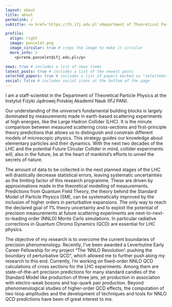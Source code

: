 ```yaml
---
layout: about
title: about
permalink: /
subtitle: <a href='https://th.ifj.edu.pl'>Department of Theoretical Particle Physics IFJ PAN</a>

profile:
  align: right
  image: poncelet.png
  image_circular: true # crops the image to make it circular
  more_info: >
    <p>rene.poncelet@ifj.edu.pl</p>

news: true # includes a list of news items
latest_posts: true # includes a list of the newest posts
selected_papers: true # includes a list of papers marked as "selected={true}"
social: false # includes social icons at the bottom of the page
---
```


I am a staff-scientist in the Department of Theoretical Particle Physics at the Instytut Fizyki Jądrowej Polskiej Akademii Nauk (IFJ PAN).

Our understanding of the universe’s fundamental building blocks is largely dominated by measurements made in earth-based scattering experiments at high energies, like the Large Hadron Collider (LHC). It is the minute comparison between measured scattering cross-sections and first-principle theory predictions that allows us to distinguish and constrain different models of microscopic physics. This strategy guides our knowledge about elementary particles and their dynamics. With the next two decades of the LHC and the potential Future Circular Collider in mind, collider experiments will, also in the future, be at the heart of mankind’s efforts to unveil the secrets of nature.

The amount of data to be collected in the next planned stages of the LHC will drastically decrease statistical errors, leaving systematic uncertainties as the limiting factor of this research programme. These are driven by approximations made in the theoretical modelling of measurements. Predictions from Quantum Field Theory, the theory behind the Standard Model of Particle Physics (SM), can be systematically improved by the inclusion of higher orders in perturbative expansions. The only way to reach the declared goal of 1% theory uncertainty and to exploit the potential of precision measurements at future scattering experiments are next-to-next-to-leading order (NNLO) Monte Carlo simulations. In particular radiative corrections in Quantum Chromo Dynamics (QCD) are essential for LHC physics.

The objective of my research is to overcome the current boundaries of precision phenomenology. Recently, I’ve been awarded a Leverhulme Early Career Fellowship for my project “The ‘NNLO Revolution’: pushing the boundary of perturbative QCD”, which allowed me to further push along my research to this end. Currently, I’m working on fixed-order NNLO QCD calculations of cross sections for the LHC experiments. Among them are state-of-the-art precision predictions for many standard candles of the Standard Model like production of three jets, jet production in association with electro-weak bosons and top-quark pair production. Beyond phenomenological studies of higher-order QCD effects, the computation of two-loop amplitudes and the development of techniques and tools for NNLO QCD predictions have been of great interest to me.
